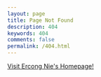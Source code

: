 ```yaml
---
layout: page
title: Page Not Found
description: 404
keywords: 404
comments: false
permalink: /404.html
---
```


[Visit Ercong Nie's Homepage!](https://ercong21.github.io)